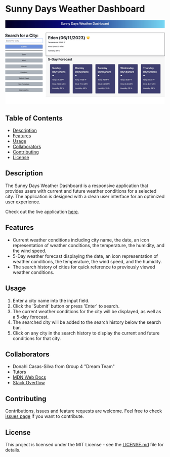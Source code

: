 # Sunny Days Weather Dashboard

![Sunny Days Weather Dashboard Screenshot](./assets/images/screenshot.jpg)

## Table of Contents

- [Description](#description)
- [Features](#features)
- [Usage](#usage)
- [Collaborators](#collaborators)
- [Contributing](#contributing)
- [License](#license)

## Description

The Sunny Days Weather Dashboard is a responsive application that provides users with current and future weather conditions for a selected city. The application is designed with a clean user interface for an optimized user experience.

Check out the live application [here](your-live-app-url).

## Features

* Current weather conditions including city name, the date, an icon representation of weather conditions, the temperature, the humidity, and the wind speed.
* 5-Day weather forecast displaying the date, an icon representation of weather conditions, the temperature, the wind speed, and the humidity.
* The search history of cities for quick reference to previously viewed weather conditions.

## Usage

1. Enter a city name into the input field.
2. Click the 'Submit' button or press 'Enter' to search.
3. The current weather conditions for the city will be displayed, as well as a 5-day forecast.
4. The searched city will be added to the search history below the search bar.
5. Click on any city in the search history to display the current and future conditions for that city.

## Collaborators

- Donahi Casas-Silva from Group 4 "Dream Team"
- Tutors
- [MDN Web Docs](https://developer.mozilla.org/)
- [Stack Overflow](https://stackoverflow.com/)

## Contributing

Contributions, issues and feature requests are welcome. Feel free to check [issues page](your-issues-page-url) if you want to contribute.

## License

This project is licensed under the MIT License - see the [LICENSE.md](your-license-file-url) file for details.

